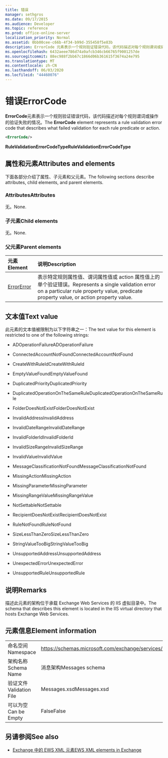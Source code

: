 ```yaml
---
title: 错误
manager: sethgros
ms.date: 09/17/2015
ms.audience: Developer
ms.topic: reference
ms.prod: office-online-server
localization_priority: Normal
ms.assetid: 0bb00cee-c66b-4f34-b99d-355458f5e83b
description: ErrorCode 元素表示一个规则验证错误代码，该代码描述对每个规则谓词或操作的验证失败的情况。
ms.openlocfilehash: 6432aeee786d74a9afcb346cb66765f9001257de
ms.sourcegitcommit: 88ec988f2bb67c1866d06b361615f3674a24e795
ms.translationtype: MT
ms.contentlocale: zh-CN
ms.lasthandoff: 06/03/2020
ms.locfileid: "44460076"
---
```

# <a name="errorcode"></a><span data-ttu-id="6f86e-103">错误</span><span class="sxs-lookup"><span data-stu-id="6f86e-103">ErrorCode</span></span>

<span data-ttu-id="6f86e-104">**ErrorCode**元素表示一个规则验证错误代码，该代码描述对每个规则谓词或操作的验证失败的情况。</span><span class="sxs-lookup"><span data-stu-id="6f86e-104">The **ErrorCode** element represents a rule validation error code that describes what failed validation for each rule predicate or action.</span></span> 
  
```XML
<ErrorCode/>
```

 <span data-ttu-id="6f86e-105">**RuleValidationErrorCodeType**</span><span class="sxs-lookup"><span data-stu-id="6f86e-105">**RuleValidationErrorCodeType**</span></span>
## <a name="attributes-and-elements"></a><span data-ttu-id="6f86e-106">属性和元素</span><span class="sxs-lookup"><span data-stu-id="6f86e-106">Attributes and elements</span></span>

<span data-ttu-id="6f86e-107">下面各部分介绍了属性、子元素和父元素。</span><span class="sxs-lookup"><span data-stu-id="6f86e-107">The following sections describe attributes, child elements, and parent elements.</span></span>
  
### <a name="attributes"></a><span data-ttu-id="6f86e-108">Attributes</span><span class="sxs-lookup"><span data-stu-id="6f86e-108">Attributes</span></span>

<span data-ttu-id="6f86e-109">无。</span><span class="sxs-lookup"><span data-stu-id="6f86e-109">None.</span></span>
  
### <a name="child-elements"></a><span data-ttu-id="6f86e-110">子元素</span><span class="sxs-lookup"><span data-stu-id="6f86e-110">Child elements</span></span>

<span data-ttu-id="6f86e-111">无。</span><span class="sxs-lookup"><span data-stu-id="6f86e-111">None.</span></span>
  
### <a name="parent-elements"></a><span data-ttu-id="6f86e-112">父元素</span><span class="sxs-lookup"><span data-stu-id="6f86e-112">Parent elements</span></span>

|<span data-ttu-id="6f86e-113">**元素**</span><span class="sxs-lookup"><span data-stu-id="6f86e-113">**Element**</span></span>|<span data-ttu-id="6f86e-114">**说明**</span><span class="sxs-lookup"><span data-stu-id="6f86e-114">**Description**</span></span>|
|:-----|:-----|
|[<span data-ttu-id="6f86e-115">Error</span><span class="sxs-lookup"><span data-stu-id="6f86e-115">Error</span></span>](error.md) <br/> |<span data-ttu-id="6f86e-116">表示特定规则属性值、谓词属性值或 action 属性值上的单个验证错误。</span><span class="sxs-lookup"><span data-stu-id="6f86e-116">Represents a single validation error on a particular rule property value, predicate property value, or action property value.</span></span>  <br/> |
   
## <a name="text-value"></a><span data-ttu-id="6f86e-117">文本值</span><span class="sxs-lookup"><span data-stu-id="6f86e-117">Text value</span></span>

<span data-ttu-id="6f86e-118">此元素的文本值被限制为以下字符串之一：</span><span class="sxs-lookup"><span data-stu-id="6f86e-118">The text value for this element is restricted to one of the following strings:</span></span>
  
- <span data-ttu-id="6f86e-119">ADOperationFailure</span><span class="sxs-lookup"><span data-stu-id="6f86e-119">ADOperationFailure</span></span>
    
- <span data-ttu-id="6f86e-120">ConnectedAccountNotFound</span><span class="sxs-lookup"><span data-stu-id="6f86e-120">ConnectedAccountNotFound</span></span>
    
- <span data-ttu-id="6f86e-121">CreateWithRuleId</span><span class="sxs-lookup"><span data-stu-id="6f86e-121">CreateWithRuleId</span></span>
    
- <span data-ttu-id="6f86e-122">EmptyValueFound</span><span class="sxs-lookup"><span data-stu-id="6f86e-122">EmptyValueFound</span></span>
    
- <span data-ttu-id="6f86e-123">DuplicatedPriority</span><span class="sxs-lookup"><span data-stu-id="6f86e-123">DuplicatedPriority</span></span>
    
- <span data-ttu-id="6f86e-124">DuplicatedOperationOnTheSameRule</span><span class="sxs-lookup"><span data-stu-id="6f86e-124">DuplicatedOperationOnTheSameRule</span></span>
    
- <span data-ttu-id="6f86e-125">FolderDoesNotExist</span><span class="sxs-lookup"><span data-stu-id="6f86e-125">FolderDoesNotExist</span></span>
    
- <span data-ttu-id="6f86e-126">InvalidAddress</span><span class="sxs-lookup"><span data-stu-id="6f86e-126">InvalidAddress</span></span>
    
- <span data-ttu-id="6f86e-127">InvalidDateRange</span><span class="sxs-lookup"><span data-stu-id="6f86e-127">InvalidDateRange</span></span>
    
- <span data-ttu-id="6f86e-128">InvalidFolderId</span><span class="sxs-lookup"><span data-stu-id="6f86e-128">InvalidFolderId</span></span>
    
- <span data-ttu-id="6f86e-129">InvalidSizeRange</span><span class="sxs-lookup"><span data-stu-id="6f86e-129">InvalidSizeRange</span></span>
    
- <span data-ttu-id="6f86e-130">InvalidValue</span><span class="sxs-lookup"><span data-stu-id="6f86e-130">InvalidValue</span></span>
    
- <span data-ttu-id="6f86e-131">MessageClassificationNotFound</span><span class="sxs-lookup"><span data-stu-id="6f86e-131">MessageClassificationNotFound</span></span>
    
- <span data-ttu-id="6f86e-132">MissingAction</span><span class="sxs-lookup"><span data-stu-id="6f86e-132">MissingAction</span></span>
    
- <span data-ttu-id="6f86e-133">MissingParameter</span><span class="sxs-lookup"><span data-stu-id="6f86e-133">MissingParameter</span></span>
    
- <span data-ttu-id="6f86e-134">MissingRangeValue</span><span class="sxs-lookup"><span data-stu-id="6f86e-134">MissingRangeValue</span></span>
    
- <span data-ttu-id="6f86e-135">NotSettable</span><span class="sxs-lookup"><span data-stu-id="6f86e-135">NotSettable</span></span>
    
- <span data-ttu-id="6f86e-136">RecipientDoesNotExist</span><span class="sxs-lookup"><span data-stu-id="6f86e-136">RecipientDoesNotExist</span></span>
    
- <span data-ttu-id="6f86e-137">RuleNotFound</span><span class="sxs-lookup"><span data-stu-id="6f86e-137">RuleNotFound</span></span>
    
- <span data-ttu-id="6f86e-138">SizeLessThanZero</span><span class="sxs-lookup"><span data-stu-id="6f86e-138">SizeLessThanZero</span></span>
    
- <span data-ttu-id="6f86e-139">StringValueTooBig</span><span class="sxs-lookup"><span data-stu-id="6f86e-139">StringValueTooBig</span></span>
    
- <span data-ttu-id="6f86e-140">UnsupportedAddress</span><span class="sxs-lookup"><span data-stu-id="6f86e-140">UnsupportedAddress</span></span>
    
- <span data-ttu-id="6f86e-141">UnexpectedError</span><span class="sxs-lookup"><span data-stu-id="6f86e-141">UnexpectedError</span></span>
    
- <span data-ttu-id="6f86e-142">UnsupportedRule</span><span class="sxs-lookup"><span data-stu-id="6f86e-142">UnsupportedRule</span></span>
    
## <a name="remarks"></a><span data-ttu-id="6f86e-143">说明</span><span class="sxs-lookup"><span data-stu-id="6f86e-143">Remarks</span></span>

<span data-ttu-id="6f86e-144">描述此元素的架构位于承载 Exchange Web Services 的 IIS 虚拟目录中。</span><span class="sxs-lookup"><span data-stu-id="6f86e-144">The schema that describes this element is located in the IIS virtual directory that hosts Exchange Web Services.</span></span>
  
## <a name="element-information"></a><span data-ttu-id="6f86e-145">元素信息</span><span class="sxs-lookup"><span data-stu-id="6f86e-145">Element information</span></span>

|||
|:-----|:-----|
|<span data-ttu-id="6f86e-146">命名空间</span><span class="sxs-lookup"><span data-stu-id="6f86e-146">Namespace</span></span>  <br/> |https://schemas.microsoft.com/exchange/services/2006/messages  <br/> |
|<span data-ttu-id="6f86e-147">架构名称</span><span class="sxs-lookup"><span data-stu-id="6f86e-147">Schema Name</span></span>  <br/> |<span data-ttu-id="6f86e-148">消息架构</span><span class="sxs-lookup"><span data-stu-id="6f86e-148">Messages schema</span></span>  <br/> |
|<span data-ttu-id="6f86e-149">验证文件</span><span class="sxs-lookup"><span data-stu-id="6f86e-149">Validation File</span></span>  <br/> |<span data-ttu-id="6f86e-150">Messages.xsd</span><span class="sxs-lookup"><span data-stu-id="6f86e-150">Messages.xsd</span></span>  <br/> |
|<span data-ttu-id="6f86e-151">可以为空</span><span class="sxs-lookup"><span data-stu-id="6f86e-151">Can be Empty</span></span>  <br/> |<span data-ttu-id="6f86e-152">False</span><span class="sxs-lookup"><span data-stu-id="6f86e-152">False</span></span>  <br/> |
   
## <a name="see-also"></a><span data-ttu-id="6f86e-153">另请参阅</span><span class="sxs-lookup"><span data-stu-id="6f86e-153">See also</span></span>



- [<span data-ttu-id="6f86e-154">Exchange 中的 EWS XML 元素</span><span class="sxs-lookup"><span data-stu-id="6f86e-154">EWS XML elements in Exchange</span></span>](ews-xml-elements-in-exchange.md)

